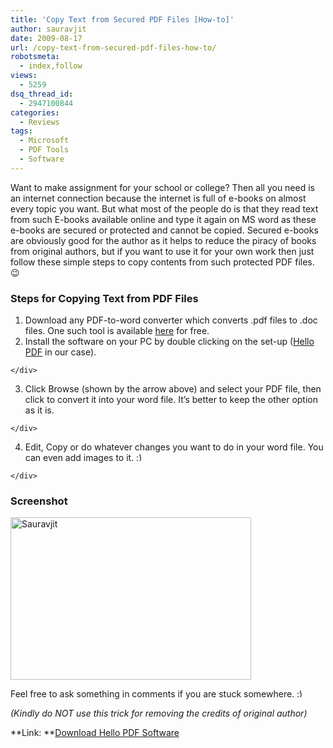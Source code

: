 ```yaml
---
title: 'Copy Text from Secured PDF Files [How-to]'
author: sauravjit
date: 2009-08-17
url: /copy-text-from-secured-pdf-files-how-to/
robotsmeta:
  - index,follow
views:
  - 5259
dsq_thread_id:
  - 2947100844
categories:
  - Reviews
tags:
  - Microsoft
  - PDF Tools
  - Software
---
```

Want to make assignment for your school or college? Then all you need is an internet connection because the internet is full of e-books on almost every topic you want. But what most of the people do is that they read text from such E-books available online and type it again on MS word as these e-books are secured or protected and cannot be copied. Secured e-books are obviously good for the author as it helps to reduce the piracy of books from original authors, but if you want to use it for your own work then just follow these simple steps to copy contents from such protected PDF files. 😉

### Steps for Copying Text from PDF Files

  1. Download any PDF-to-word converter which converts .pdf files to .doc files. One such tool is available <a href="http://www.hellopdf.com/download.php" onclick="_gaq.push(['_trackEvent', 'outbound-article', 'http://www.hellopdf.com/download.php', 'here']);" >here</a> for free.
  2. <div>
      Install the software on your PC by double clicking on the set-up (<a href="http://www.hellopdf.com/download.php" onclick="_gaq.push(['_trackEvent', 'outbound-article', 'http://www.hellopdf.com/download.php', 'Hello PDF']);" rel="nofollow">Hello PDF</a> in our case).
    </div>

  3. <div>
      Click Browse (shown by the arrow above) and select your PDF file, then click to convert it into your word file. It&#8217;s better to keep the other option as it is.
    </div>

  4. <div>
      Edit, Copy or do whatever changes you want to do in your word file. You can even add images to it. <img src="http://devilsworkshop.org/wp-includes/images/smilies/simple-smile.png" alt=":)" class="wp-smiley" style="height: 1em; max-height: 1em;" />
    </div>

### Screenshot

[<img class="wp-image-53458" src="http://cdn.devilsworkshop.org/files/2009/08/Sauravjit-600x408.jpg" border="0" alt="Sauravjit" width="385" height="260" />][1]

Feel free to ask something in comments if you are stuck somewhere. <img src="http://devilsworkshop.org/wp-includes/images/smilies/simple-smile.png" alt=":)" class="wp-smiley" style="height: 1em; max-height: 1em;" />

*(Kindly do NOT use this trick for removing the credits of original author)*

**Link: **<a href="http://www.hellopdf.com/download.php" onclick="_gaq.push(['_trackEvent', 'outbound-article', 'http://www.hellopdf.com/download.php', 'Download Hello PDF Software']);" >Download Hello PDF Software</a>

 [1]: http://cdn.devilsworkshop.org/files/2009/08/Sauravjit.jpg
